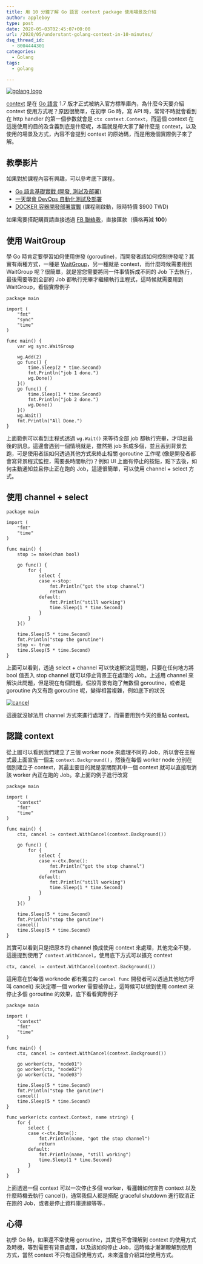 ```yaml
---
title: 用 10 分鐘了解 Go 語言 context package 使用場景及介紹
author: appleboy
type: post
date: 2020-05-03T02:45:07+00:00
url: /2020/05/understant-golang-context-in-10-minutes/
dsq_thread_id:
  - 8004444301
categories:
  - Golang
tags:
  - golang

---
```

[![golang logo][1]][1]

[context][2] 是在 [Go 語言][3] 1.7 版才正式被納入官方標準庫內，為什麼今天要介紹 context 使用方式呢？原因很簡單，在初學 Go 時，寫 API 時，常常不時就會看到在 http handler 的第一個參數就會是 `ctx context.Context`，而這個 context 在這邊使用的目的及含義到底是什麼呢，本篇就是帶大家了解什麼是 context，以及使用的場景及方式，內容不會提到 context 的原始碼，而是用幾個實際例子來了解。

<!--more-->

## 教學影片

如果對於課程內容有興趣，可以參考底下課程。

  * [Go 語言基礎實戰 (開發, 測試及部署)][4]
  * [一天學會 DevOps 自動化測試及部署][5]
  * [DOCKER 容器開發部署實戰][6] (課程剛啟動，限時特價 $900 TWD)

如果需要搭配購買請直接透過 [FB 聯絡我][7]，直接匯款（價格再減 **100**）

## 使用 WaitGroup

學 Go 時肯定要學習如何使用併發 (goroutine)，而開發者該如何控制併發呢？其實有兩種方式，一種是 [WaitGroup][8]，另一種就是 context，而什麼時候需要用到 WaitGroup 呢？很簡單，就是當您需要將同一件事情拆成不同的 Job 下去執行，最後需要等到全部的 Job 都執行完畢才繼續執行主程式，這時候就需要用到 WaitGroup，看個實際例子

<pre><code class="language-go">package main

import (
    "fmt"
    "sync"
    "time"
)

func main() {
    var wg sync.WaitGroup

    wg.Add(2)
    go func() {
        time.Sleep(2 * time.Second)
        fmt.Println("job 1 done.")
        wg.Done()
    }()
    go func() {
        time.Sleep(1 * time.Second)
        fmt.Println("job 2 done.")
        wg.Done()
    }()
    wg.Wait()
    fmt.Println("All Done.")
}</code></pre>

上面範例可以看到主程式透過 `wg.Wait()` 來等待全部 job 都執行完畢，才印出最後的訊息。這邊會遇到一個情境就是，雖然把 job 拆成多個，並且丟到背景去跑，可是使用者該如何透過其他方式來終止相關 goroutine 工作呢 (像是開發者都會寫背景程式監控，需要長時間執行)？例如 UI 上面有停止的按鈕，點下去後，如何主動通知並且停止正在跑的 Job，這邊很簡單，可以使用 channel + select 方式。

## 使用 channel + select

<pre><code class="language-go">package main

import (
    "fmt"
    "time"
)

func main() {
    stop := make(chan bool)

    go func() {
        for {
            select {
            case &lt;-stop:
                fmt.Println("got the stop channel")
                return
            default:
                fmt.Println("still working")
                time.Sleep(1 * time.Second)
            }
        }
    }()

    time.Sleep(5 * time.Second)
    fmt.Println("stop the gorutine")
    stop &lt;- true
    time.Sleep(5 * time.Second)
}</code></pre>

上面可以看到，透過 select + channel 可以快速解決這問題，只要在任何地方將 bool 值丟入 stop channel 就可以停止背景正在處理的 Job。上述用 channel 來解決此問題，但是現在有個問題，假設背景有跑了無數個 goroutine，或者是 goroutine 內又有跑 goroutine 呢，變得相當複雜，例如底下的狀況

[![cancel][9]][9]

這邊就沒辦法用 channel 方式來進行處理了，而需要用到今天的重點 context。

## 認識 context

從上圖可以看到我們建立了三個 worker node 來處理不同的 Job，所以會在主程式最上面宣告一個主 `context.Background()`，然後在每個 worker node 分別在個別建立子 context，其最主要目的就是當關閉其中一個 context 就可以直接取消該 worker 內正在跑的 Job。拿上面的例子進行改寫

<pre><code class="language-go">package main

import (
    "context"
    "fmt"
    "time"
)

func main() {
    ctx, cancel := context.WithCancel(context.Background())

    go func() {
        for {
            select {
            case &lt;-ctx.Done():
                fmt.Println("got the stop channel")
                return
            default:
                fmt.Println("still working")
                time.Sleep(1 * time.Second)
            }
        }
    }()

    time.Sleep(5 * time.Second)
    fmt.Println("stop the gorutine")
    cancel()
    time.Sleep(5 * time.Second)
}</code></pre>

其實可以看到只是把原本的 channel 換成使用 context 來處理，其他完全不變，這邊提到使用了 `context.WithCancel`，使用底下方式可以擴充 context

<pre><code class="language-go">ctx, cancel := context.WithCancel(context.Background())</code></pre>

這用意在於每個 worknode 都有獨立的 `cancel func` 開發者可以透過其他地方呼叫 cancel() 來決定哪一個 worker 需要被停止，這時候可以做到使用 context 來停止多個 goroutine 的效果，底下看看實際例子

<pre><code class="language-go">package main

import (
    "context"
    "fmt"
    "time"
)

func main() {
    ctx, cancel := context.WithCancel(context.Background())

    go worker(ctx, "node01")
    go worker(ctx, "node02")
    go worker(ctx, "node03")

    time.Sleep(5 * time.Second)
    fmt.Println("stop the gorutine")
    cancel()
    time.Sleep(5 * time.Second)
}

func worker(ctx context.Context, name string) {
    for {
        select {
        case &lt;-ctx.Done():
            fmt.Println(name, "got the stop channel")
            return
        default:
            fmt.Println(name, "still working")
            time.Sleep(1 * time.Second)
        }
    }
}</code></pre>

上面透過一個 context 可以一次停止多個 worker，看邏輯如何宣告 context 以及什麼時機去執行 cancel()，通常我個人都是搭配 graceful shutdown 進行取消正在跑的 Job，或者是停止資料庫連線等等..

## 心得

初學 Go 時，如果還不常使用 goroutine，其實也不會理解到 context 的使用方式及時機，等到需要有背景處理，以及該如何停止 Job，這時候才漸漸瞭解到使用方式，當然 context 不只有這個使用方式，未來還會介紹其他使用方式。

 [1]: https://lh3.googleusercontent.com/jsocHCR9A9yEfDVUTrU0m42_aHhTEVDGW5p5PsQSx7GSlkt3gLjohfXH3S7P7p982332ruU_e-EtW0LwmiuZjvN65VIcyME-zE35C6EM0IV1nqY6KoNw3dwW2djjid3F-T5YgnJothA=w1920-h1080 "golang logo"
 [2]: https://golang.org/pkg/context/
 [3]: https://golang.org/
 [4]: https://www.udemy.com/course/golang-fight/?couponCode=202004
 [5]: https://www.udemy.com/course/devops-oneday/?couponCode=202004
 [6]: https://www.udemy.com/course/docker-practice/?couponCode=202004
 [7]: http://facebook.com/appleboy46
 [8]: https://golang.org/pkg/sync/#WaitGroup
 [9]: https://lh3.googleusercontent.com/5DlSP5PTIDoxS0MwAnFENz6IrPT05IQ8UjZfVm-aUb5qEsTd9DyUMSunc-_O7kliI4oqjZUcabL4A5fk2_X3RtXx1UhuBDQiswAAh4Ux6lO-WCs18Z3WVmi6ujxCxC_k9mNHBfl9SFA=w1920-h1080 "cancel"